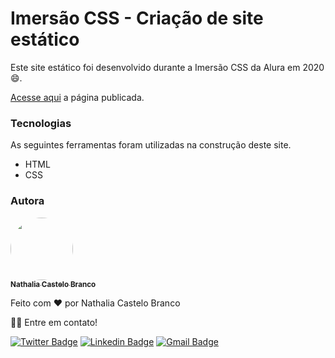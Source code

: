 # Imersão CSS - Criação de site estático

Este site estático foi desenvolvido durante a Imersão CSS da Alura em 2020 😄. 

[Acesse aqui](https://nathaliacastelobranco.github.io/imersaocss/) a página publicada.

### Tecnologias

As seguintes ferramentas foram utilizadas na construção deste site.
- HTML
- CSS

### Autora

<a href="https://www.linkedin.com/in/nathaliacastelobranco/">
 <img style="border-radius: 50%;" src="https://avatars.githubusercontent.com/u/65196779?s=400&u=7d110de581419f288333d929d7ee057b55f08f7c&v=4" width="100px;" alt=""/>
 <br />
 <sub><b>Nathalia Castelo Branco</b></sub></a> <a href="https://www.linkedin.com/in/nathaliacastelobranco/" title="LinkedIn"></a>


Feito com ❤️ por Nathalia Castelo Branco

👋🏽 Entre em contato!

[![Twitter Badge](https://img.shields.io/badge/-@ncbranco-1ca0f1?style=flat-square&labelColor=1ca0f1&logo=twitter&logoColor=white&link=https://twitter.com/ncbranco)](https://twitter.com/ncbranco) 
[![Linkedin Badge](https://img.shields.io/badge/-Nathalia-blue?style=flat-square&logo=Linkedin&logoColor=white&link=https://www.linkedin.com/in/nathaliacastelobranco/)](https://www.linkedin.com/in/nathaliacastelobranco/) 
[![Gmail Badge](https://img.shields.io/badge/-nathaliaacbranco@gmail.com-c14438?style=flat-square&logo=Gmail&logoColor=white&link=mailto:nathaliaacbranco@gmail.com)](mailto:nathaliaacbranco@gmail.com)
